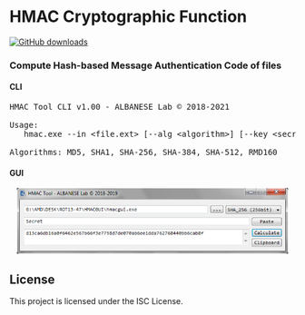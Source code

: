 # HMAC Cryptographic Function
[![GitHub downloads](https://img.shields.io/github/downloads/pedroalbanese/hmac/total.svg?logo=github&logoColor=white)](https://github.com/pedroalbanese/hmac/releases)

### Compute Hash-based Message Authentication Code of files

#### CLI
<PRE>
HMAC Tool CLI v1.00 - ALBANESE Lab © 2018-2021

Usage:
   hmac.exe --in &lt;file.ext&gt; [--alg &lt;algorithm&gt;] [--key &lt;secretkey&gt;]

Algorithms: MD5, SHA1, SHA-256, SHA-384, SHA-512, RMD160
</PRE>
#### GUI
<div align="center">
 <img src="HMACGUI.png" width="95%" height="25%"></img>
</div>

## License

This project is licensed under the ISC License.
